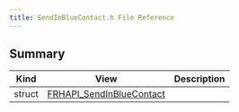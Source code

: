 ```yaml
---
title: SendInBlueContact.h File Reference
---
```


## Summary
| Kind | View | Description |
|------|------|-------------|
|struct|[FRHAPI_SendInBlueContact](/unreal-plugins/all/structfrhapi__sendinbluecontact/#structFRHAPI__SendInBlueContact)||
